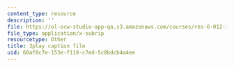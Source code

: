 ```yaml
---
content_type: resource
description: ''
file: https://ol-ocw-studio-app-qa.s3.amazonaws.com/courses/res-6-012-introduction-to-probability-spring-2018/60af0c7e153ef118c7ed5c8bdcb4a4ee_z1lAn4GMaFs.srt
file_type: application/x-subrip
resourcetype: Other
title: 3play caption file
uid: 60af0c7e-153e-f118-c7ed-5c8bdcb4a4ee
---
```

